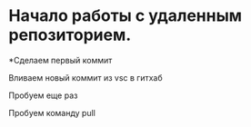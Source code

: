 # Начало работы с удаленным репозиторием.

*Сделаем первый коммит

Вливаем новый коммит из vsc в гитхаб

Пробуем еще раз

Пробуем команду pull
